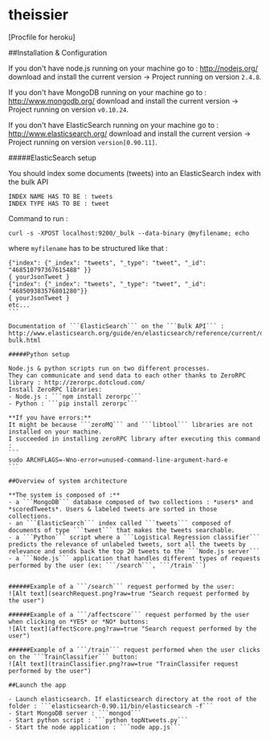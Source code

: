 theissier
=========
[Procfile for heroku]

##Installation & Configuration

If you don't have node.js running on your machine go to : http://nodejs.org/ download and install the current version 
-> Project running on version ```2.4.8```.

If you don't have MongoDB running on your machine go to : http://www.mongodb.org/ download and install the current version -> Project running on version ```v0.10.24```.

If you don't have ElasticSearch running on your machine go to : http://www.elasticsearch.org/ download and install the current version
-> Project running on version ```version[0.90.11]```.

#####ElasticSearch setup

You should index some documents (tweets) into an ElasticSearch index with the bulk API
```
INDEX NAME HAS TO BE : tweets
INDEX TYPE HAS TO BE : tweet
```

Command to run : 
```
curl -s -XPOST localhost:9200/_bulk --data-binary @myfilename; echo
```
where ```myfilename``` has to be structured like that :
````
{"index": {"_index": "tweets", "_type": "tweet", "_id": "468510797367615488" }} 
{ yourJsonTweet }  
{"index": {"_index": "tweets", "_type": "tweet", "_id": "468509383576801280"}}
{ yourJsonTweet } 
etc...
```

Documentation of ```ElasticSearch``` on the ```Bulk API``` : http://www.elasticsearch.org/guide/en/elasticsearch/reference/current/docs-bulk.html

#####Python setup

Node.js & python scripts run on two different processes.
They can communicate and send data to each other thanks to ZeroRPC library : http://zerorpc.dotcloud.com/
Install ZeroRPC libraries: 
- Node.js : ```npm install zerorpc```
- Python : ```pip install zerorpc```

**If you have errors:**
It might be because ```zeroMQ``` and ```libtool``` libraries are not installed on your machine.
I succeeded in installing zeroRPC library after executing this command : 
```
sudo ARCHFLAGS=-Wno-error=unused-command-line-argument-hard-e
```

##Overview of system architecture

**The system is composed of :**
- a ```MongoDB``` database composed of two collections : *users* and *scoredTweets*. Users & labeled tweets are sorted in those collections.
- an ```ElasticSearch``` index called ```tweets``` composed of documents of type ```tweet``` that makes the tweets searchable.
- a ```Python``` script where a ```Logistical Regression classifier``` predicts the relevance of unlabeled tweets, sort all the tweets by relevance and sends back the top 20 tweets to the ```Node.js server```
- a ```Node.js``` application that handles different types of requests performed by the user (ex: ```/search```, ```/train```)


######Example of a ```/search``` request performed by the user:
![Alt text](searchRequest.png?raw=true "Search request performed by the user")

######Example of a ```/affectscore``` request performed by the user when clicking on *YES* or *NO* buttons:
![Alt text](affectScore.png?raw=true "Search request performed by the user")

######Example of a ```/train``` request performed when the user clicks on the ```TrainClassifier``` button:
![Alt text](trainClassifier.png?raw=true "TrainClassifer request performed by the user")

##Launch the app

- Launch elasticsearch. If elasticsearch directory at the root of the folder : ```elasticsearch-0.90.11/bin/elasticsearch -f```
- Start MongoDB server : ```mongod```
- Start python script : ```python topNtweets.py```
- Start the node application : ```node app.js```
